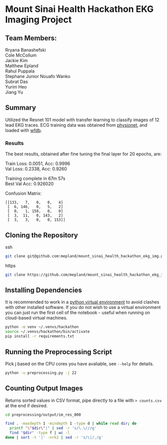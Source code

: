 # Mount Sinai Health Hackathon EKG Imaging Project

## Team Members:
Rryana Banashefski  
Cole McCollum  
Jackie Kim  
Matthew Epland  
Rahul Puppala  
Stephane Junior Nouafo Wanko  
Subrat Das  
Yurim Heo  
Jiang Yu

## Summary
Utilized the Resnet 101 model with transfer learning to classify images of 12 lead EKG traces.
ECG training data was obtained from [physionet](https://physionet.org/content/ptbdb/1.0.0/), and loaded with [wfdb](https://github.com/MIT-LCP/wfdb-python).  

### Results
The best results, obtained after fine tuning the final layer for 20 epochs, are:  

Train Loss: 0.0051, Acc: 0.9996  
Val Loss: 0.2338, Acc: 0.9260  

Training complete in 67m 57s  
Best Val Acc: 0.926020  

Confusion Matrix:  
```
[[133,   7,   0,   0,   4]
 [  6, 146,   0,   5,   2]
 [  0,   1, 158,   0,   0]
 [  3,  11,   0, 143,   2]
 [  3,   3,   0,   0, 153]]
```
 
## Cloning the Repository
ssh  
```bash
git clone git@github.com:mepland/mount_sinai_health_hackathon_ekg_img.git
```

https  
```bash
git clone https://github.com/mepland/mount_sinai_health_hackathon_ekg_img.git
```

## Installing Dependencies
It is recommended to work in a [python virtual environment](https://realpython.com/python-virtual-environments-a-primer/) to avoid clashes with other installed software. If you do not wish to use a virtual environment you can just run the first cell of the notebook - useful when running on cloud-based virtual machines.
```bash
python -m venv ~/.venvs/hackathon
source ~/.venvs/hackathon/bin/activate
pip install -r requirements.txt
```

## Running the Preprocessing Script
Pick j based on the CPU cores you have avaliable, see `--help` for details.
```bash
python -u preprocessing.py -j 22
```

## Counting Output Images
Returns sorted values in CSV format, pipe directly to a file with `> counts.csv` at the end if desired.
```bash
cd preprocessing/output/im_res_800

find . -maxdepth 1 -mindepth 1 -type d | while read dir; do
  printf "\"$dir\"|" | sed -r 's/\.\///g'
  find "$dir" -type f | wc -l
done | sort -t '|' -nrk2 | sed -r 's/\|/,/g'
```

